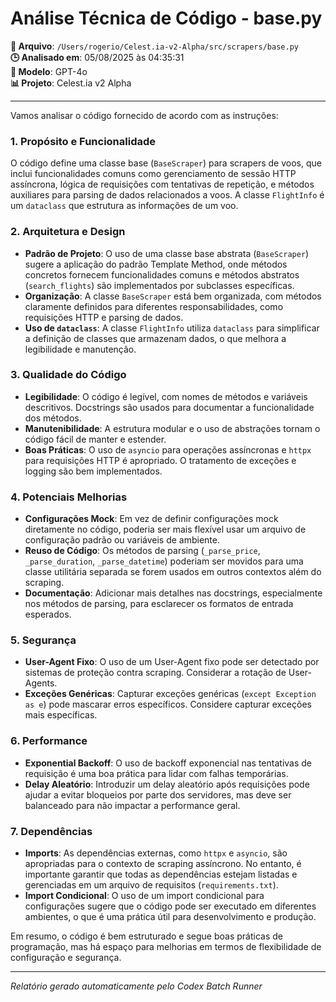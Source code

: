 # Análise Técnica de Código - base.py

**📁 Arquivo**: `/Users/rogerio/Celest.ia-v2-Alpha/src/scrapers/base.py`  
**🕒 Analisado em**: 05/08/2025 às 04:35:31  
**🤖 Modelo**: GPT-4o  
**📊 Projeto**: Celest.ia v2 Alpha  

---

Vamos analisar o código fornecido de acordo com as instruções:

### 1. Propósito e Funcionalidade

O código define uma classe base (`BaseScraper`) para scrapers de voos, que inclui funcionalidades comuns como gerenciamento de sessão HTTP assíncrona, lógica de requisições com tentativas de repetição, e métodos auxiliares para parsing de dados relacionados a voos. A classe `FlightInfo` é um `dataclass` que estrutura as informações de um voo.

### 2. Arquitetura e Design

- **Padrão de Projeto**: O uso de uma classe base abstrata (`BaseScraper`) sugere a aplicação do padrão Template Method, onde métodos concretos fornecem funcionalidades comuns e métodos abstratos (`search_flights`) são implementados por subclasses específicas.
- **Organização**: A classe `BaseScraper` está bem organizada, com métodos claramente definidos para diferentes responsabilidades, como requisições HTTP e parsing de dados.
- **Uso de `dataclass`**: A classe `FlightInfo` utiliza `dataclass` para simplificar a definição de classes que armazenam dados, o que melhora a legibilidade e manutenção.

### 3. Qualidade do Código

- **Legibilidade**: O código é legível, com nomes de métodos e variáveis descritivos. Docstrings são usados para documentar a funcionalidade dos métodos.
- **Manutenibilidade**: A estrutura modular e o uso de abstrações tornam o código fácil de manter e estender.
- **Boas Práticas**: O uso de `asyncio` para operações assíncronas e `httpx` para requisições HTTP é apropriado. O tratamento de exceções e logging são bem implementados.

### 4. Potenciais Melhorias

- **Configurações Mock**: Em vez de definir configurações mock diretamente no código, poderia ser mais flexível usar um arquivo de configuração padrão ou variáveis de ambiente.
- **Reuso de Código**: Os métodos de parsing (`_parse_price`, `_parse_duration`, `_parse_datetime`) poderiam ser movidos para uma classe utilitária separada se forem usados em outros contextos além do scraping.
- **Documentação**: Adicionar mais detalhes nas docstrings, especialmente nos métodos de parsing, para esclarecer os formatos de entrada esperados.

### 5. Segurança

- **User-Agent Fixo**: O uso de um User-Agent fixo pode ser detectado por sistemas de proteção contra scraping. Considerar a rotação de User-Agents.
- **Exceções Genéricas**: Capturar exceções genéricas (`except Exception as e`) pode mascarar erros específicos. Considere capturar exceções mais específicas.

### 6. Performance

- **Exponential Backoff**: O uso de backoff exponencial nas tentativas de requisição é uma boa prática para lidar com falhas temporárias.
- **Delay Aleatório**: Introduzir um delay aleatório após requisições pode ajudar a evitar bloqueios por parte dos servidores, mas deve ser balanceado para não impactar a performance geral.

### 7. Dependências

- **Imports**: As dependências externas, como `httpx` e `asyncio`, são apropriadas para o contexto de scraping assíncrono. No entanto, é importante garantir que todas as dependências estejam listadas e gerenciadas em um arquivo de requisitos (`requirements.txt`).
- **Import Condicional**: O uso de um import condicional para configurações sugere que o código pode ser executado em diferentes ambientes, o que é uma prática útil para desenvolvimento e produção.

Em resumo, o código é bem estruturado e segue boas práticas de programação, mas há espaço para melhorias em termos de flexibilidade de configuração e segurança.

---

*Relatório gerado automaticamente pelo Codex Batch Runner*
